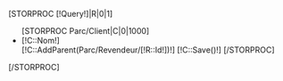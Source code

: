[STORPROC [!Query!]|R|0|1]
    <ul>
    [STORPROC Parc/Client|C|0|1000]
        <li>[!C::Nom!]</li>
        [!C::AddParent(Parc/Revendeur/[!R::Id!])!]
        [!C::Save()!]
    [/STORPROC]
    </ul>
[/STORPROC]